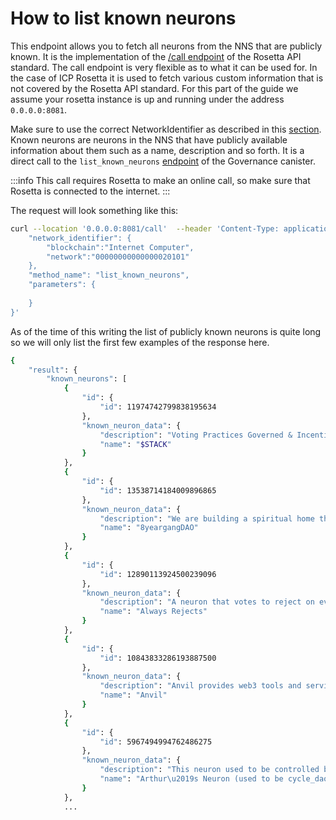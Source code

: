 # How to list known neurons
This endpoint allows you to fetch all neurons from the NNS that are publicly known.  It is the implementation of the [/call endpoint](https://www.rosetta-api.org/docs/BlockApi.html#call) of the Rosetta API standard. The call endpoint is very flexible as to what it can be used for. In the case of ICP Rosetta it is used to fetch various custom information that is not covered by the Rosetta API standard.
For this part of the guide we assume your rosetta instance is up and running under the address `0.0.0.0:8081`.

Make sure to use the correct NetworkIdentifier as described in this [section](/docs/developer-docs/defi/rosetta/icp_rosetta/data_api/network.md). 
Known neurons are neurons in the NNS that have publicly available information about them such as a name, description and so forth. It is a direct call to the `list_known_neurons` [endpoint](https://dashboard.internetcomputer.org/canister/rrkah-fqaaa-aaaaa-aaaaq-cai#list_known_neurons) of the Governance canister.

:::info
This call requires Rosetta to make an online call, so make sure that Rosetta is connected to the internet.
:::

The request will look something like this:


```bash
curl --location '0.0.0.0:8081/call'  --header 'Content-Type: application/json' --data '{
    "network_identifier": {
        "blockchain":"Internet Computer",
        "network":"00000000000000020101"
    },
    "method_name": "list_known_neurons",
    "parameters": {
        
    }
}'
```

As of the time of this writing the list of publicly known neurons is quite long so we will only list the first few examples of the response here.

```bash
{
    "result": {
        "known_neurons": [
            {
                "id": {
                    "id": 11974742799838195634
                },
                "known_neuron_data": {
                    "description": "Voting Practices Governed & Incentivized by the $STACK DAO",
                    "name": "$STACK"
                }
            },
            {
                "id": {
                    "id": 13538714184009896865
                },
                "known_neuron_data": {
                    "description": "We are building a spiritual home that truly belongs to the ICP 8yeargang community",
                    "name": "8yeargangDAO"
                }
            },
            {
                "id": {
                    "id": 12890113924500239096
                },
                "known_neuron_data": {
                    "description": "A neuron that votes to reject on every proposal.",
                    "name": "Always Rejects"
                }
            },
            {
                "id": {
                    "id": 10843833286193887500
                },
                "known_neuron_data": {
                    "description": "Anvil provides web3 tools and services",
                    "name": "Anvil"
                }
            },
            {
                "id": {
                    "id": 5967494994762486275
                },
                "known_neuron_data": {
                    "description": "This neuron used to be controlled by cycle_dao. It is now controlled by an individual, Arthur Falls. It will vote on all proposals. Subjects of concern for the controller are protocol stability, healthy economics, token holder rights, node provider incentivisation, better governance, DFINITY accountability, and DFINITY non-participation in the application layer. ",
                    "name": "Arthur\u2019s Neuron (used to be cycle_dao)"
                }
            },
            ...
```